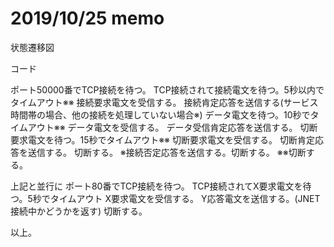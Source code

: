 # 2019/10/25 memo

状態遷移図

コード

ポート50000番でTCP接続を待つ。
TCP接続されて接続電文を待つ。5秒以内でタイムアウト※※
接続要求電文を受信する。
接続肯定応答を送信する(サービス時間帯の場合、他の接続を処理していない場合※)
データ電文を待つ。10秒でタイムアウト※※
データ電文を受信する。
データ受信肯定応答を送信する。
切断要求電文を待つ。15秒でタイムアウト※※
切断要求電文を受信する。
切断肯定応答を送信する。
切断する。
※接続否定応答を送信する。切断する。
※※切断する。

上記と並行に
ポート80番でTCP接続を待つ。
TCP接続されてX要求電文を待つ。5秒でタイムアウト
X要求電文を受信する。
Y応答電文を送信する。(JNET接続中かどうかを返す)
切断する。

以上。
